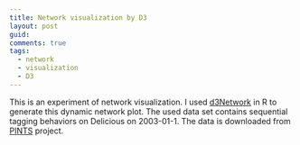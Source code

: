 ```yaml
---
title: Network visualization by D3
layout: post
guid: 
comments: true
tags:
  - network
  - visualization
  - D3
---
```


This is an experiment of network visualization. I used [d3Network](http://christophergandrud.github.io/d3Network/) in R to generate this dynamic network plot. The used data set contains sequential tagging behaviors on Delicious on 2003-01-1. The data is downloaded from [PINTS](http://www.uni-koblenz-landau.de/koblenz/fb4/AGStaab/Research/DataSets/PINTSExperimentsDataSets/index_html) project. 

<body>
 <style> 
.link {  
stroke: #666;
opacity: 0.9;
stroke-width: 1.5px; 
} 
.node circle { 
stroke: #fff; 
opacity: 0.9;
stroke-width: 1.5px; 
} 
.node:not(:hover) .nodetext {
display: none;
}
text { 
font: 7px serif; 
opacity: 0.9;
pointer-events: none; 
} 
</style> 

<script src=http://d3js.org/d3.v3.min.js></script>

<script> 
 var links = [ { "source" : 0, "target" : 0, "value" : 5 }, { "source" : 0, "target" : 4, "value" : 1 }, { "source" : 0, "target" : 8, "value" : 1 }, { "source" : 0, "target" : 10, "value" : 1 }, { "source" : 0, "target" : 11, "value" : 3 }, { "source" : 0, "target" : 12, "value" : 1 }, { "source" : 0, "target" : 17, "value" : 2 }, { "source" : 0, "target" : 19, "value" : 1 }, { "source" : 0, "target" : 22, "value" : 1 }, { "source" : 0, "target" : 23, "value" : 1 }, { "source" : 0, "target" : 26, "value" : 1 }, { "source" : 0, "target" : 30, "value" : 3 }, { "source" : 0, "target" : 34, "value" : 2 }, { "source" : 0, "target" : 36, "value" : 1 }, { "source" : 0, "target" : 44, "value" : 1 }, { "source" : 0, "target" : 45, "value" : 4 }, { "source" : 0, "target" : 46, "value" : 4 }, { "source" : 0, "target" : 47, "value" : 1 }, { "source" : 0, "target" : 48, "value" : 2 }, { "source" : 0, "target" : 50, "value" : 2 }, { "source" : 0, "target" : 56, "value" : 5 }, { "source" : 1, "target" : 11, "value" : 1 }, { "source" : 1, "target" : 36, "value" : 1 }, { "source" : 1, "target" : 45, "value" : 1 }, { "source" : 2, "target" : 30, "value" : 1 }, { "source" : 2, "target" : 44, "value" : 1 }, { "source" : 2, "target" : 45, "value" : 2 }, { "source" : 3, "target" : 58, "value" : 1 }, { "source" : 4, "target" : 0, "value" : 2 }, { "source" : 4, "target" : 10, "value" : 2 }, { "source" : 4, "target" : 12, "value" : 1 }, { "source" : 4, "target" : 25, "value" : 1 }, { "source" : 4, "target" : 46, "value" : 1 }, { "source" : 4, "target" : 59, "value" : 1 }, { "source" : 5, "target" : 34, "value" : 1 }, { "source" : 5, "target" : 44, "value" : 1 }, { "source" : 6, "target" : 11, "value" : 2 }, { "source" : 6, "target" : 19, "value" : 3 }, { "source" : 6, "target" : 23, "value" : 2 }, { "source" : 6, "target" : 46, "value" : 1 }, { "source" : 6, "target" : 48, "value" : 1 }, { "source" : 6, "target" : 56, "value" : 1 }, { "source" : 7, "target" : 0, "value" : 1 }, { "source" : 7, "target" : 9, "value" : 1 }, { "source" : 7, "target" : 30, "value" : 1 }, { "source" : 7, "target" : 45, "value" : 1 }, { "source" : 8, "target" : 7, "value" : 1 }, { "source" : 8, "target" : 14, "value" : 1 }, { "source" : 8, "target" : 56, "value" : 2 }, { "source" : 9, "target" : 0, "value" : 1 }, { "source" : 9, "target" : 8, "value" : 1 }, { "source" : 9, "target" : 30, "value" : 1 }, { "source" : 9, "target" : 44, "value" : 2 }, { "source" : 9, "target" : 45, "value" : 2 }, { "source" : 9, "target" : 56, "value" : 1 }, { "source" : 10, "target" : 0, "value" : 2 }, { "source" : 10, "target" : 4, "value" : 1 }, { "source" : 10, "target" : 9, "value" : 1 }, { "source" : 10, "target" : 11, "value" : 1 }, { "source" : 10, "target" : 17, "value" : 2 }, { "source" : 10, "target" : 23, "value" : 1 }, { "source" : 10, "target" : 44, "value" : 3 }, { "source" : 10, "target" : 45, "value" : 5 }, { "source" : 10, "target" : 46, "value" : 1 }, { "source" : 10, "target" : 56, "value" : 3 }, { "source" : 11, "target" : 0, "value" : 2 }, { "source" : 11, "target" : 1, "value" : 1 }, { "source" : 11, "target" : 6, "value" : 1 }, { "source" : 11, "target" : 9, "value" : 1 }, { "source" : 11, "target" : 10, "value" : 2 }, { "source" : 11, "target" : 12, "value" : 1 }, { "source" : 11, "target" : 34, "value" : 2 }, { "source" : 11, "target" : 46, "value" : 3 }, { "source" : 11, "target" : 47, "value" : 1 }, { "source" : 12, "target" : 11, "value" : 1 }, { "source" : 12, "target" : 17, "value" : 1 }, { "source" : 12, "target" : 33, "value" : 1 }, { "source" : 12, "target" : 37, "value" : 1 }, { "source" : 12, "target" : 44, "value" : 1 }, { "source" : 12, "target" : 48, "value" : 1 }, { "source" : 12, "target" : 56, "value" : 1 }, { "source" : 13, "target" : 11, "value" : 1 }, { "source" : 13, "target" : 46, "value" : 1 }, { "source" : 13, "target" : 50, "value" : 1 }, { "source" : 14, "target" : 0, "value" : 1 }, { "source" : 14, "target" : 14, "value" : 1 }, { "source" : 14, "target" : 22, "value" : 1 }, { "source" : 14, "target" : 36, "value" : 2 }, { "source" : 14, "target" : 44, "value" : 1 }, { "source" : 14, "target" : 45, "value" : 2 }, { "source" : 14, "target" : 47, "value" : 1 }, { "source" : 14, "target" : 56, "value" : 1 }, { "source" : 15, "target" : 60, "value" : 1 }, { "source" : 16, "target" : 61, "value" : 1 }, { "source" : 17, "target" : 0, "value" : 3 }, { "source" : 17, "target" : 1, "value" : 1 }, { "source" : 17, "target" : 6, "value" : 1 }, { "source" : 17, "target" : 8, "value" : 1 }, { "source" : 17, "target" : 9, "value" : 1 }, { "source" : 17, "target" : 10, "value" : 2 }, { "source" : 17, "target" : 17, "value" : 2 }, { "source" : 17, "target" : 21, "value" : 1 }, { "source" : 17, "target" : 31, "value" : 1 }, { "source" : 17, "target" : 36, "value" : 2 }, { "source" : 17, "target" : 46, "value" : 1 }, { "source" : 17, "target" : 47, "value" : 1 }, { "source" : 17, "target" : 62, "value" : 1 }, { "source" : 17, "target" : 81, "value" : 0.01 }, { "source" : 18, "target" : 63, "value" : 1 }, { "source" : 19, "target" : 5, "value" : 1 }, { "source" : 19, "target" : 6, "value" : 1 }, { "source" : 19, "target" : 10, "value" : 3 }, { "source" : 19, "target" : 21, "value" : 1 }, { "source" : 19, "target" : 34, "value" : 1 }, { "source" : 19, "target" : 36, "value" : 1 }, { "source" : 19, "target" : 47, "value" : 5 }, { "source" : 20, "target" : 3, "value" : 1 }, { "source" : 21, "target" : 0, "value" : 1 }, { "source" : 21, "target" : 17, "value" : 1 }, { "source" : 21, "target" : 45, "value" : 2 }, { "source" : 21, "target" : 50, "value" : 1 }, { "source" : 22, "target" : 14, "value" : 1 }, { "source" : 22, "target" : 17, "value" : 1 }, { "source" : 22, "target" : 22, "value" : 1 }, { "source" : 22, "target" : 26, "value" : 1 }, { "source" : 22, "target" : 45, "value" : 1 }, { "source" : 23, "target" : 10, "value" : 1 }, { "source" : 23, "target" : 46, "value" : 1 }, { "source" : 23, "target" : 47, "value" : 2 }, { "source" : 24, "target" : 64, "value" : 1 }, { "source" : 25, "target" : 19, "value" : 1 }, { "source" : 25, "target" : 45, "value" : 1 }, { "source" : 25, "target" : 48, "value" : 1 }, { "source" : 25, "target" : 50, "value" : 2 }, { "source" : 26, "target" : 36, "value" : 1 }, { "source" : 26, "target" : 46, "value" : 1 }, { "source" : 27, "target" : 17, "value" : 1 }, { "source" : 28, "target" : 65, "value" : 1 }, { "source" : 29, "target" : 19, "value" : 1 }, { "source" : 30, "target" : 0, "value" : 3 }, { "source" : 30, "target" : 2, "value" : 1 }, { "source" : 30, "target" : 9, "value" : 1 }, { "source" : 30, "target" : 31, "value" : 1 }, { "source" : 30, "target" : 47, "value" : 3 }, { "source" : 31, "target" : 0, "value" : 1 }, { "source" : 31, "target" : 19, "value" : 1 }, { "source" : 31, "target" : 44, "value" : 1 }, { "source" : 31, "target" : 50, "value" : 1 }, { "source" : 32, "target" : 28, "value" : 1 }, { "source" : 33, "target" : 21, "value" : 1 }, { "source" : 33, "target" : 66, "value" : 1 }, { "source" : 34, "target" : 0, "value" : 1 }, { "source" : 34, "target" : 4, "value" : 2 }, { "source" : 34, "target" : 12, "value" : 1 }, { "source" : 34, "target" : 45, "value" : 2 }, { "source" : 34, "target" : 46, "value" : 1 }, { "source" : 34, "target" : 56, "value" : 1 }, { "source" : 35, "target" : 45, "value" : 1 }, { "source" : 36, "target" : 1, "value" : 1 }, { "source" : 36, "target" : 6, "value" : 1 }, { "source" : 36, "target" : 10, "value" : 1 }, { "source" : 36, "target" : 11, "value" : 1 }, { "source" : 36, "target" : 14, "value" : 1 }, { "source" : 36, "target" : 17, "value" : 1 }, { "source" : 36, "target" : 19, "value" : 1 }, { "source" : 36, "target" : 37, "value" : 1 }, { "source" : 36, "target" : 45, "value" : 2 }, { "source" : 36, "target" : 46, "value" : 1 }, { "source" : 36, "target" : 47, "value" : 1 }, { "source" : 36, "target" : 48, "value" : 1 }, { "source" : 36, "target" : 56, "value" : 2 }, { "source" : 37, "target" : 37, "value" : 1 }, { "source" : 37, "target" : 46, "value" : 2 }, { "source" : 38, "target" : 38, "value" : 2 }, { "source" : 38, "target" : 42, "value" : 1 }, { "source" : 38, "target" : 67, "value" : 1 }, { "source" : 38, "target" : 81, "value" : 0.04 }, { "source" : 39, "target" : 41, "value" : 1 }, { "source" : 39, "target" : 54, "value" : 1 }, { "source" : 40, "target" : 68, "value" : 1 }, { "source" : 41, "target" : 39, "value" : 1 }, { "source" : 42, "target" : 38, "value" : 2 }, { "source" : 42, "target" : 42, "value" : 1 }, { "source" : 43, "target" : 55, "value" : 1 }, { "source" : 44, "target" : 0, "value" : 5 }, { "source" : 44, "target" : 6, "value" : 1 }, { "source" : 44, "target" : 10, "value" : 3 }, { "source" : 44, "target" : 12, "value" : 1 }, { "source" : 44, "target" : 14, "value" : 1 }, { "source" : 44, "target" : 25, "value" : 2 }, { "source" : 44, "target" : 47, "value" : 1 }, { "source" : 44, "target" : 49, "value" : 1 }, { "source" : 45, "target" : 0, "value" : 2 }, { "source" : 45, "target" : 2, "value" : 2 }, { "source" : 45, "target" : 6, "value" : 3 }, { "source" : 45, "target" : 7, "value" : 1 }, { "source" : 45, "target" : 8, "value" : 1 }, { "source" : 45, "target" : 9, "value" : 1 }, { "source" : 45, "target" : 10, "value" : 2 }, { "source" : 45, "target" : 13, "value" : 1 }, { "source" : 45, "target" : 14, "value" : 1 }, { "source" : 45, "target" : 21, "value" : 2 }, { "source" : 45, "target" : 25, "value" : 1 }, { "source" : 45, "target" : 34, "value" : 1 }, { "source" : 45, "target" : 36, "value" : 1 }, { "source" : 45, "target" : 46, "value" : 4 }, { "source" : 45, "target" : 47, "value" : 7 }, { "source" : 45, "target" : 49, "value" : 1 }, { "source" : 46, "target" : 0, "value" : 5 }, { "source" : 46, "target" : 4, "value" : 3 }, { "source" : 46, "target" : 10, "value" : 1 }, { "source" : 46, "target" : 11, "value" : 3 }, { "source" : 46, "target" : 14, "value" : 1 }, { "source" : 46, "target" : 17, "value" : 1 }, { "source" : 46, "target" : 30, "value" : 1 }, { "source" : 46, "target" : 36, "value" : 2 }, { "source" : 46, "target" : 44, "value" : 1 }, { "source" : 46, "target" : 45, "value" : 1 }, { "source" : 46, "target" : 46, "value" : 3 }, { "source" : 46, "target" : 47, "value" : 4 }, { "source" : 46, "target" : 50, "value" : 3 }, { "source" : 46, "target" : 81, "value" : 0.01 }, { "source" : 47, "target" : 5, "value" : 1 }, { "source" : 47, "target" : 7, "value" : 1 }, { "source" : 47, "target" : 11, "value" : 1 }, { "source" : 47, "target" : 13, "value" : 1 }, { "source" : 47, "target" : 14, "value" : 1 }, { "source" : 47, "target" : 17, "value" : 6 }, { "source" : 47, "target" : 19, "value" : 5 }, { "source" : 47, "target" : 30, "value" : 2 }, { "source" : 47, "target" : 31, "value" : 1 }, { "source" : 47, "target" : 44, "value" : 2 }, { "source" : 47, "target" : 45, "value" : 3 }, { "source" : 47, "target" : 46, "value" : 2 }, { "source" : 47, "target" : 47, "value" : 1 }, { "source" : 47, "target" : 48, "value" : 3 }, { "source" : 47, "target" : 56, "value" : 5 }, { "source" : 48, "target" : 0, "value" : 2 }, { "source" : 48, "target" : 6, "value" : 1 }, { "source" : 48, "target" : 10, "value" : 1 }, { "source" : 48, "target" : 12, "value" : 1 }, { "source" : 48, "target" : 14, "value" : 1 }, { "source" : 48, "target" : 34, "value" : 1 }, { "source" : 48, "target" : 36, "value" : 1 }, { "source" : 48, "target" : 47, "value" : 1 }, { "source" : 49, "target" : 44, "value" : 1 }, { "source" : 49, "target" : 45, "value" : 1 }, { "source" : 50, "target" : 0, "value" : 5 }, { "source" : 50, "target" : 2, "value" : 1 }, { "source" : 50, "target" : 13, "value" : 1 }, { "source" : 50, "target" : 22, "value" : 1 }, { "source" : 50, "target" : 31, "value" : 1 }, { "source" : 50, "target" : 47, "value" : 1 }, { "source" : 50, "target" : 51, "value" : 1 }, { "source" : 50, "target" : 81, "value" : 0.01 }, { "source" : 51, "target" : 50, "value" : 1 }, { "source" : 52, "target" : 33, "value" : 1 }, { "source" : 52, "target" : 81, "value" : 0.01 }, { "source" : 53, "target" : 69, "value" : 1 }, { "source" : 54, "target" : 24, "value" : 1 }, { "source" : 55, "target" : 16, "value" : 1 }, { "source" : 56, "target" : 0, "value" : 1 }, { "source" : 56, "target" : 6, "value" : 1 }, { "source" : 56, "target" : 7, "value" : 1 }, { "source" : 56, "target" : 9, "value" : 2 }, { "source" : 56, "target" : 10, "value" : 1 }, { "source" : 56, "target" : 12, "value" : 1 }, { "source" : 56, "target" : 14, "value" : 1 }, { "source" : 56, "target" : 22, "value" : 1 }, { "source" : 56, "target" : 25, "value" : 1 }, { "source" : 56, "target" : 29, "value" : 1 }, { "source" : 56, "target" : 35, "value" : 1 }, { "source" : 56, "target" : 36, "value" : 3 }, { "source" : 56, "target" : 46, "value" : 2 }, { "source" : 56, "target" : 47, "value" : 5 }, { "source" : 57, "target" : 70, "value" : 1 }, { "source" : 58, "target" : 81, "value" : 0.01 }, { "source" : 59, "target" : 81, "value" : 0.01 }, { "source" : 60, "target" : 81, "value" : 0.01 }, { "source" : 61, "target" : 81, "value" : 0.01 }, { "source" : 62, "target" : 81, "value" : 0.01 }, { "source" : 63, "target" : 81, "value" : 0.01 }, { "source" : 64, "target" : 81, "value" : 0.01 }, { "source" : 65, "target" : 81, "value" : 0.01 }, { "source" : 66, "target" : 81, "value" : 0.01 }, { "source" : 67, "target" : 81, "value" : 0.01 }, { "source" : 68, "target" : 81, "value" : 0.01 }, { "source" : 69, "target" : 81, "value" : 0.01 }, { "source" : 70, "target" : 81, "value" : 0.01 }, { "source" : 71, "target" : 81, "value" : 0.01 }, { "source" : 72, "target" : 81, "value" : 0.01 }, { "source" : 73, "target" : 81, "value" : 0.01 }, { "source" : 74, "target" : 81, "value" : 0.01 }, { "source" : 75, "target" : 81, "value" : 0.01 }, { "source" : 76, "target" : 81, "value" : 0.01 }, { "source" : 77, "target" : 81, "value" : 0.01 }, { "source" : 78, "target" : 81, "value" : 0.01 }, { "source" : 79, "target" : 81, "value" : 0.01 }, { "source" : 80, "target" : 4, "value" : 0.01 }, { "source" : 80, "target" : 15, "value" : 0.01 }, { "source" : 80, "target" : 17, "value" : 0.01 }, { "source" : 80, "target" : 18, "value" : 0.01 }, { "source" : 80, "target" : 20, "value" : 0.01 }, { "source" : 80, "target" : 27, "value" : 0.01 }, { "source" : 80, "target" : 32, "value" : 0.01 }, { "source" : 80, "target" : 38, "value" : 0.04 }, { "source" : 80, "target" : 39, "value" : 0.01 }, { "source" : 80, "target" : 40, "value" : 0.01 }, { "source" : 80, "target" : 42, "value" : 0.01 }, { "source" : 80, "target" : 43, "value" : 0.01 }, { "source" : 80, "target" : 46, "value" : 0.01 }, { "source" : 80, "target" : 50, "value" : 0.01 }, { "source" : 80, "target" : 52, "value" : 0.02 }, { "source" : 80, "target" : 53, "value" : 0.01 }, { "source" : 80, "target" : 57, "value" : 0.01 }, { "source" : 80, "target" : 71, "value" : 0.01 }, { "source" : 80, "target" : 72, "value" : 0.01 }, { "source" : 80, "target" : 73, "value" : 0.01 }, { "source" : 80, "target" : 74, "value" : 0.01 }, { "source" : 80, "target" : 75, "value" : 0.01 }, { "source" : 80, "target" : 76, "value" : 0.01 }, { "source" : 80, "target" : 77, "value" : 0.01 }, { "source" : 80, "target" : 78, "value" : 0.01 }, { "source" : 80, "target" : 79, "value" : 0.01 } ] ; 
 var nodes = [ { "name" : "shop", "group" : 2 }, { "name" : "feed", "group" : 2 }, { "name" : "fonts", "group" : 2 }, { "name" : "cisco", "group" : 3 }, { "name" : "reference", "group" : 2 }, { "name" : "photoshop", "group" : 2 }, { "name" : "win", "group" : 2 }, { "name" : "robotics", "group" : 2 }, { "name" : "share", "group" : 2 }, { "name" : "themes", "group" : 2 }, { "name" : "woodworking", "group" : 2 }, { "name" : "video", "group" : 2 }, { "name" : "rpg", "group" : 2 }, { "name" : "toys", "group" : 2 }, { "name" : "home", "group" : 2 }, { "name" : "gcss", "group" : 4 }, { "name" : "xp", "group" : 5 }, { "name" : "web", "group" : 2 }, { "name" : "importados", "group" : 6 }, { "name" : "java", "group" : 2 }, { "name" : "americana", "group" : 3 }, { "name" : "service", "group" : 2 }, { "name" : "script", "group" : 2 }, { "name" : "humor", "group" : 2 }, { "name" : "entertainment", "group" : 7 }, { "name" : "how", "group" : 2 }, { "name" : "health", "group" : 2 }, { "name" : "usenet", "group" : 2 }, { "name" : "genealogy", "group" : 8 }, { "name" : "money", "group" : 2 }, { "name" : "music", "group" : 2 }, { "name" : "electronics", "group" : 2 }, { "name" : "gedcom", "group" : 8 }, { "name" : "literature", "group" : 2 }, { "name" : "flight", "group" : 2 }, { "name" : "essay", "group" : 2 }, { "name" : "food", "group" : 2 }, { "name" : "government", "group" : 2 }, { "name" : "imported", "group" : 9 }, { "name" : "movies", "group" : 7 }, { "name" : "enciclopedia", "group" : 10 }, { "name" : "release", "group" : 7 }, { "name" : "mac", "group" : 9 }, { "name" : "dossierdelabarrepersonnelle", "group" : 5 }, { "name" : "photography", "group" : 2 }, { "name" : "software", "group" : 2 }, { "name" : "hardware", "group" : 2 }, { "name" : "circuits", "group" : 2 }, { "name" : "science", "group" : 2 }, { "name" : "icons", "group" : 2 }, { "name" : "programming", "group" : 2 }, { "name" : "career", "group" : 2 }, { "name" : "books", "group" : 2 }, { "name" : "freebsd", "group" : 11 }, { "name" : "dvd", "group" : 7 }, { "name" : "guru", "group" : 5 }, { "name" : "design", "group" : 2 }, { "name" : "clothes", "group" : 12 }, { "name" : "admin", "group" : 3 }, { "name" : "language", "group" : 2 }, { "name" : "show", "group" : 4 }, { "name" : "cvs", "group" : 5 }, { "name" : "usabilidad", "group" : 2 }, { "name" : "dise", "group" : 6 }, { "name" : "schedule", "group" : 7 }, { "name" : "xml", "group" : 8 }, { "name" : "tolkien", "group" : 2 }, { "name" : "activism", "group" : 9 }, { "name" : "informacion", "group" : 10 }, { "name" : "bsd", "group" : 11 }, { "name" : "shopping", "group" : 12 }, { "name" : "being", "group" : 12 }, { "name" : "library", "group" : 12 }, { "name" : "mozilla", "group" : 12 }, { "name" : "p", "group" : 12 }, { "name" : "hamburg", "group" : 12 }, { "name" : "linux", "group" : 12 }, { "name" : "homepages", "group" : 12 }, { "name" : "computers", "group" : 12 }, { "name" : "shareware", "group" : 12 }, { "name" : "source", "group" : 0 }, { "name" : "sink", "group" : 1 } ] ; 
 var width = 800
height = 800;

var color = d3.scale.category20();

var force = d3.layout.force()
.nodes(d3.values(nodes)) 
.links(links) 
.size([width, height]) 
.linkDistance(50) 
.charge(-50) 
.on("tick", tick) 
.start(); 

var svg = d3.select("body").append("svg")
.attr("width", width)
.attr("height", height);

var link = svg.selectAll(".link")
.data(force.links())
.enter().append("line")
.attr("class", "link")
.style("stroke-width", function(d) { return Math.sqrt(d.value); });

var node = svg.selectAll(".node")
.data(force.nodes())
.enter().append("g") 
.attr("class", "node")
.style("fill", function(d) { return color(d.group); })
.style("opacity", 0.9)
.on("mouseover", mouseover) 
.on("mouseout", mouseout) 
.call(force.drag);

node.append("circle") 
.attr("r", 6)

node.append("svg:text")
.attr("class", "nodetext")
.attr("dx", 12)
.attr("dy", ".35em")
.text(function(d) { return d.name });

function tick() { 
link 
.attr("x1", function(d) { return d.source.x; }) 
.attr("y1", function(d) { return d.source.y; }) 
.attr("x2", function(d) { return d.target.x; }) 
.attr("y2", function(d) { return d.target.y; }); 

node.attr("transform", function(d) { return "translate(" + d.x + "," + d.y + ")"; }); 
} 

function mouseover() { 
d3.select(this).select("circle").transition() 
.duration(750) 
.attr("r", 16);
d3.select(this).select("text").transition()
.duration(750)
.attr("x", 13)
.style("stroke-width", ".5px")
.style("font", "17.5px serif")
.style("opacity", 1); 
} 

function mouseout() { 
d3.select(this).select("circle").transition() 
.duration(750) 
.attr("r", 8); 
} 

</script>
</body>